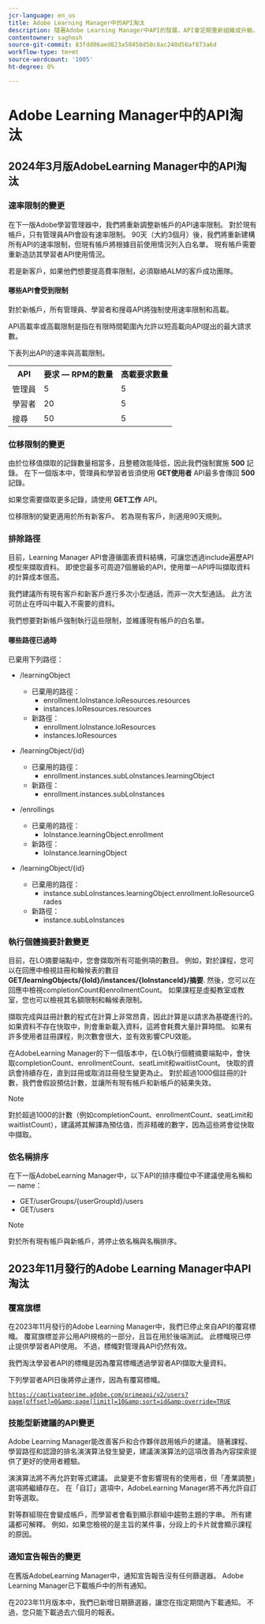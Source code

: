 ```yaml
---
jcr-language: en_us
title: Adobe Learning Manager中的API淘汰
description: 隨著Adobe Learning Manager中API的發展，API會定期重新組織或升級。 API進化後，舊的API會遭到取代並最終移除。 本頁包含從已棄用的API版本移轉至較新且較穩定的API版本時，您必須知道的資訊。
contentowner: saghosh
source-git-commit: 83fdd06aed823a50458d50c8ac240d56af873a6d
workflow-type: tm+mt
source-wordcount: '1005'
ht-degree: 0%

---
```



# Adobe Learning Manager中的API淘汰

## 2024年3月版AdobeLearning Manager中的API淘汰

### 速率限制的變更

在下一版Adobe學習管理器中，我們將重新調整新帳戶的API速率限制。 對於現有帳戶，只有管理員API會設有速率限制。 90天（大約3個月）後，我們將重新建構所有API的速率限制，但現有帳戶將根據目前使用情況列入白名單。 現有帳戶需要重新造訪其學習者API使用情況。

若是新客戶，如果他們想要提高費率限制，必須聯絡ALM的客戶成功團隊。

#### 哪些API會受到限制

對於新帳戶，所有管理員、學習者和搜尋API將強制使用速率限制和高載。

API高載率或高載限制是指在有限時間範圍內允許以短高載向API提出的最大請求數。

下表列出API的速率與高載限制。

<table>
    <tr>
        <th>API</th>
        <th>要求 — RPM的數量</th>
        <th>高載要求數量</th>
    </tr>
    <tr>
        <td>管理員</td>
        <td>5</td>
        <td>5</td>
    </tr>
    <tr>
        <td>學習者</td>
        <td>20</td>
        <td>5</td>
    </tr>
    <tr>
        <td>搜尋</td>
        <td>50</td>
        <td>5</td>
    </tr>
</table>

### 位移限制的變更

由於位移值擷取的記錄數量相當多，且整體效能降低，因此我們強制實施 **500** 記錄。 在下一個版本中，管理員和學習者皆須使用 **GET使用者** API最多會傳回 **500** 記錄。

如果您需要擷取更多記錄，請使用 **GET工作** API。

位移限制的變更適用於所有新客戶。 若為現有客戶，則適用90天規則。

### 排除路徑

目前，Learning Manager API會遵循圖表資料結構，可讓您透過include遍歷API模型來擷取資料。 即使您最多可周遊7個層級的API，使用單一API呼叫擷取資料的計算成本很高。

我們建議所有現有客戶和新客戶進行多次小型通話，而非一次大型通話。 此方法可防止在呼叫中載入不需要的資料。

我們想要對新帳戶強制執行這些限制，並維護現有帳戶的白名單。

#### 哪些路徑已過時

已棄用下列路徑：

* /learningObject
   * 已棄用的路徑：
      * enrollment.loInstance.loResources.resources
      * instances.loResources.resources
   * 新路徑：
      * enrollment.loInstance.loResources
      * instances.loResources

* /learningObject/{id}
   * 已棄用的路徑：
      * enrollment.instances.subLoInstances.learningObject
   * 新路徑：
      * enrollment.instances.subLoInstances

* /enrollings
   * 已棄用的路徑：
      * loInstance.learningObject.enrollment
   * 新路徑：
      * loInstance.learningObject

* /learningObject/{id}
   * 已棄用的路徑：
      * instance.subLoInstances.learningObject.enrollment.loResourceGrades
   * 新路徑：
      * instance.subLoInstances

### 執行個體摘要計數變更

目前，在LO摘要端點中，您會擷取所有可能例項的數目。 例如，對於課程，您可以在回應中檢視註冊和輪候表的數目 **GET/learningObjects/{loId}/instances/{loInstanceId}/摘要**. 然後，您可以在回應中檢視completionCount和enrollmentCount。 如果課程是虛擬教室或教室，您也可以檢視其名額限制和輪候表限制。

擷取完成與註冊計數的程式在計算上非常昂貴，因此計算是以請求為基礎進行的。 如果資料不存在快取中，則會重新載入資料，這將會耗費大量計算時間。 如果有許多使用者註冊課程，則次數會很大，並有效影響CPU效能。

在AdobeLearning Manager的下一個版本中，在LO執行個體摘要端點中，會快取completionCount、enrollmentCount、seatLimit和waitlistCount。 快取的資訊會持續存在，直到註冊或取消註冊發生變更為止。 對於超過1000個註冊的計數，我們會假設預估計數，並讓所有現有帳戶和新帳戶的結果失效。

>[!NOTE]
>
>對於超過1000的計數（例如completionCount、enrollmentCount、seatLimit和waitlistCount），建議將其解譯為預估值，而非精確的數字，因為這些將會從快取中擷取。

### 依名稱排序

在下一版AdobeLearning Manager中，以下API的排序欄位中不建議使用名稱和 — name：

* GET/userGroups/{userGroupId}/users
* GET/users

>[!NOTE]
>
>對於所有現有帳戶與新帳戶，將停止依名稱與名稱排序。


## 2023年11月發行的Adobe Learning Manager中API淘汰

### 覆寫旗標

在2023年11月發行的Adobe Learning Manager中，我們已停止來自API的覆寫標幟。 覆寫旗標並非公用API規格的一部分，且旨在用於後端測試。 此標幟現已停止提供學習者API使用。 不過，標幟對管理員API仍然有效。

我們淘汰學習者API的標幟是因為覆寫標幟透過學習者API擷取大量資料。

下列學習者API日後將停止運作，因為有覆寫標幟。

<code>https://captivateprime.adobe.com/primeapi/v2/users?page[offset]=0&amp;page[limit]=10&amp;sort=id&amp;override=TRUE</code>

### 技能型新建議的API變更

Adobe Learning Manager能改善客戶和合作夥伴啟用帳戶的建議。 隨著課程、學習路徑和認證的排名演演算法發生變更，建議演演算法的這項改善為內容探索提供了更好的使用者體驗。

演演算法將不再允許對等式建議。 此變更不會影響現有的使用者，但「產業調整」選項將繼續存在。 在「自訂」選項中，AdobeLearning Manager將不再允許自訂對等選取。

對等群組現在會變成帳戶，而學習者會看到顯示群組中趨勢主題的字串。 所有建議都可解釋。 例如，如果您檢視的是主旨的某件事，分段上的卡片就會顯示課程的原因。

### 通知宣告報告的變更

在舊版AdobeLearning Manager中，通知宣告報告沒有任何篩選器。 Adobe Learning Manager已下載帳戶中的所有通知。

在2023年11月版本中，我們已新增日期篩選器，讓您在指定期間內下載通知。  不過，您只能下載過去六個月的報表。